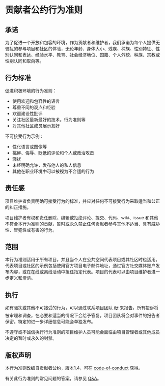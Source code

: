 # 贡献者公约行为准则

## 承诺

为了促进一个开放和包容的环境，作为贡献者和维护者，我们承诺为每个人提供无骚扰的参与项目和社区的体验，无论年龄、身体大小、残疾、种族、性别特征、性别认同和表达、经验水平、教育、社会经济地位、国籍、个人外貌、种族、宗教或性别认同和取向等。

## 行为标准

促进积极环境的行为准则：

- 使用欢迎和包容性的语言
- 尊重不同的观点和经验
- 欢迎建设性批评
- 关注社区最新最好的技术，行为准则等
- 对其他社区成员展示友好

不可接受行为示例：

- 性化语言或图像等
- 挑衅、侮辱、贬低的评论和个人或政治攻击
- 骚扰
- 未经明确允许，发布他人的私人信息
- 其他在职业环境中可以被视为不合适的行为

## 责任感

项目维护者负责明确可接受行为的标准，并应对任何不可接受行为采取适当和公正的纠正措施。

项目维护者有权和责任删除、编辑或拒绝评论、提交、代码、wiki、issue 和其他不符合本行为准则的贡献，暂时或永久禁止任何贡献者参与其他不适当、具有威胁性、冒犯性或有害的行为。

## 范围

本行为准则适用于所有项目，并且当个人在公共空间代表项目或其社区时也适用。代表项目或社区的示例包括使用官方项目电子邮件地址，通过官方社交媒体账户发布内容，或在在线或离线活动中担任指定代表。项目的代表可以由项目维护者进一步定义和澄清。

## 执行

如有骚扰或其他不可接受的行为，可以通过联系项目团队 [📪](mailto:319619193@qq.com) 来报告。所有投诉将被审理和调查，在必要和适当的情况下会给予答复。项目团队将会对事件的报告者保密。特定的进一步详细信息可能会单独发布。

不遵守或不诚信执行行为准则的项目维护人员可能会面临由项目管理者或其他成员决定的暂时或永久的封禁。

## 版权声明

本行为准则改编自贡献者公约，版本1.4，可在 [code-of-conduct](https://www.contributor-covenant.org/version/1/4/code-of-conduct.html) 获得。

有关此行为准则的常见问题的答案，请参见 [Q&A](https://www.contributor-covenant.org/faq)。
